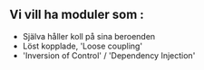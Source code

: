 ##  Vi vill ha moduler som :

<ul> 
	<li>Själva håller koll på sina beroenden</li>
	<li>Löst kopplade, 'Loose coupling'</li>
	<li>'Inversion of Control' / 'Dependency Injection'</li>
</ul>